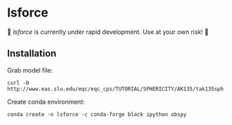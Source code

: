 lsforce
=======

🚨 _lsforce_ is currently under rapid development. Use at your own risk! 🚨

Installation
------------

Grab model file:
```
curl -O http://www.eas.slu.edu/eqc/eqc_cps/TUTORIAL/SPHERICITY/AK135/tak135sph.mod
```

Create conda environment:
```
conda create -n lsforce -c conda-forge black ipython obspy
```
